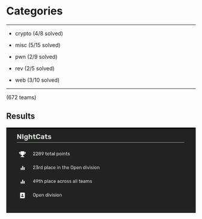 
# Categories

--- 

- crypto (4/8 solved)

- misc (5/15 solved)

- pwn (2/9 solved)

- rev (2/5 solved)

- web (3/10 solved)

---

(672 teams)

## Results

![](./result.png)

